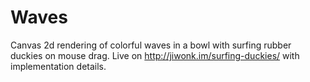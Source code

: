 # Waves
Canvas 2d rendering of colorful waves in a bowl with surfing rubber duckies on mouse drag.
Live on http://jiwonk.im/surfing-duckies/ with implementation details.
